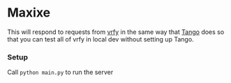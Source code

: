 # Maxixe

This will respond to requests from [vrfy](https://github.com/reed-college/vrfy) in the same way that [Tango](https://github.com/autolab/Tango) does so that you can test all of vrfy in local dev without setting up Tango.

### Setup
Call `python main.py` to run  the server
